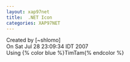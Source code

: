 ```yaml
---
layout: xap97net
title:  .NET Icon
categories: XAP97NET
---
```


Created by [~shlomo]<br/>
On Sat Jul 28 23:09:34 IDT 2007<br/>
Using {% color blue %}TimTam{% endcolor %}
